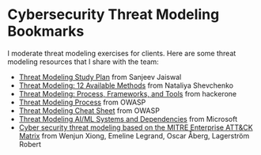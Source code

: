 # **Cybersecurity Threat Modeling Bookmarks**

I moderate threat modeling exercises for clients. Here are some threat modeling resources that I share with the team:

* [Threat Modeling Study Plan](https://github.com/jassics/security-study-plan/blob/main/threat-modeling-study-plan.md) from Sanjeev Jaiswal
* [Threat Modeling: 12 Available Methods](https://insights.sei.cmu.edu/blog/threat-modeling-12-available-methods/) from Nataliya Shevchenko
* [Threat Modeling: Process, Frameworks, and Tools](https://www.hackerone.com/knowledge-center/threat-modeling-process-frameworks-and-tools) from hackerone
* [Threat Modeling Process](https://owasp.org/www-community/Threat_Modeling_Process) from OWASP
* [Threat Modeling Cheat Sheet](https://cheatsheetseries.owasp.org/cheatsheets/Threat_Modeling_Cheat_Sheet.html) from OWASP
* [Threat Modeling AI/ML Systems and Dependencies](https://learn.microsoft.com/en-us/security/engineering/threat-modeling-aiml) from Microsoft
* [Cyber security threat modeling based on the MITRE Enterprise ATT&CK Matrix](https://www.researchgate.net/publication/352522645_Cyber_security_threat_modeling_based_on_the_MITRE_Enterprise_ATTCK_Matrix) from Wenjun Xiong, Emeline Legrand, Oscar Åberg, Lagerström Robert
